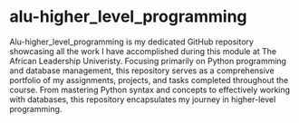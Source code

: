 # alu-higher_level_programming
Alu-higher_level_programming is my dedicated GitHub repository showcasing all the work I have accomplished during this module at The African Leadership Univeristy. Focusing primarily on Python programming and database management, this repository serves as a comprehensive portfolio of my assignments, projects, and tasks completed throughout the course. From mastering Python syntax and concepts to effectively working with databases, this repository encapsulates my journey in higher-level programming.
